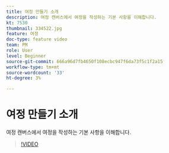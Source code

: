 ```yaml
---
title: 여정 만들기 소개
description: 여정 캔버스에서 여정을 작성하는 기본 사항을 이해합니다.
kt: 7530
thumbnail: 334522.jpg
feature: 여정
doc-type: feature video
team: PM
role: User
level: Beginner
source-git-commit: 666a96d7fb4650f108ecbc947f6da73f5c1f2a15
workflow-type: tm+mt
source-wordcount: '33'
ht-degree: 3%

---
```


# 여정 만들기 소개

여정 캔버스에서 여정을 작성하는 기본 사항을 이해합니다.

>[!VIDEO](https://video.tv.adobe.com/v/334522?quality=12)
